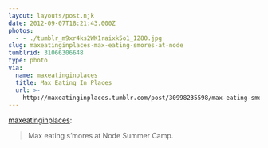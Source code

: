 ```yaml
---
layout: layouts/post.njk
date: 2012-09-07T18:21:43.000Z
photos:
  - - ./tumblr_m9xr4ks2WK1raixk5o1_1280.jpg
slug: maxeatinginplaces-max-eating-smores-at-node
tumblrid: 31066306648
type: photo
via:
  name: maxeatinginplaces
  title: Max Eating In Places
  url: >-
    http://maxeatinginplaces.tumblr.com/post/30998235598/max-eating-smores-at-node-summer-camp
---
```

<p><a href="http://maxeatinginplaces.tumblr.com/post/30998235598/max-eating-smores-at-node-summer-camp" class="tumblr_blog">maxeatinginplaces</a>:</p>

<blockquote><p>Max eating s’mores at Node Summer Camp.</p></blockquote>
